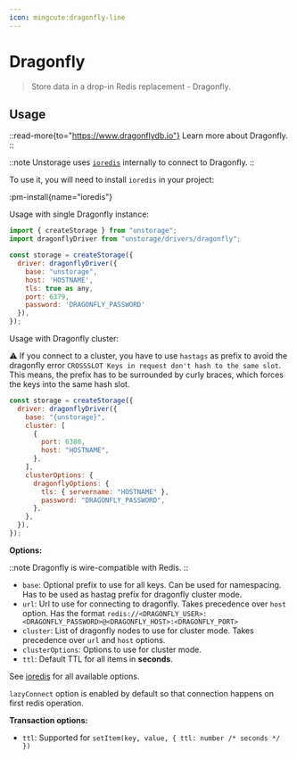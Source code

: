 ```yaml
---
icon: mingcute:dragonfly-line
---
```


# Dragonfly

> Store data in a drop-in Redis replacement - Dragonfly.

## Usage

::read-more{to="https://www.dragonflydb.io"}
Learn more about Dragonfly.
::

::note
Unstorage uses [`ioredis`](https://github.com/luin/ioredis) internally to connect to Dragonfly.
::

To use it, you will need to install `ioredis` in your project:

:pm-install{name="ioredis"}

Usage with single Dragonfly instance:

```js
import { createStorage } from "unstorage";
import dragonflyDriver from "unstorage/drivers/dragonfly";

const storage = createStorage({
  driver: dragonflyDriver({
    base: "unstorage",
    host: 'HOSTNAME',
    tls: true as any,
    port: 6379,
    password: 'DRAGONFLY_PASSWORD'
  }),
});
```

Usage with Dragonfly cluster:

⚠️ If you connect to a cluster, you have to use `hastags` as prefix to avoid the dragonfly error `CROSSSLOT Keys in request don't hash to the same slot`. This means, the prefix has to be surrounded by curly braces, which forces the keys into the same hash slot.

```js
const storage = createStorage({
  driver: dragonflyDriver({
    base: "{unstorage}",
    cluster: [
      {
        port: 6380,
        host: "HOSTNAME",
      },
    ],
    clusterOptions: {
      dragonflyOptions: {
        tls: { servername: "HOSTNAME" },
        password: "DRAGONFLY_PASSWORD",
      },
    },
  }),
});
```

**Options:**

::note
Dragonfly is wire-compatible with Redis.
::

- `base`: Optional prefix to use for all keys. Can be used for namespacing. Has to be used as hastag prefix for dragonfly cluster mode.
- `url`: Url to use for connecting to dragonfly. Takes precedence over `host` option. Has the format `redis://<DRAGONFLY_USER>:<DRAGONFLY_PASSWORD>@<DRAGONFLY_HOST>:<DRAGONFLY_PORT>`
- `cluster`: List of dragonfly nodes to use for cluster mode. Takes precedence over `url` and `host` options.
- `clusterOptions`: Options to use for cluster mode.
- `ttl`: Default TTL for all items in **seconds**.

See [ioredis](https://github.com/luin/ioredis/blob/master/API.md#new-redisport-host-options) for all available options.

`lazyConnect` option is enabled by default so that connection happens on first redis operation.

**Transaction options:**

- `ttl`: Supported for `setItem(key, value, { ttl: number /* seconds */ })`

